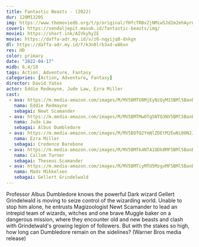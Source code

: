```yaml
---
title: Fantastic Beasts - (2022)
dur: 120M1320S
img: https://www.themoviedb.org/t/p/original/fHfcTRBx2jNMiwSJd2m2ehAyrnh.jpg
cover1: https://sendaljepit.masuk.id/fantastic-beasts/img/
movie1: https://short.ink/AIVkyhyIE
movie: https://daffa-adr.my.id/v/z6-nqyijq8-dxkgn
dl: https://daffa-adr.my.id/f/k3n0lrb3xd-w86xn
res: HD
color: primary
date: "2022-04-17"
midb: 6,4/10
tags: Action, Adventure, Fantasy
categories: [Action, Adventure, Fantasy]
director: David Yates
actor: Eddie Redmayne, Jude Law, Ezra Miller
cast:
 - ava: https://m.media-amazon.com/images/M/MV5BMTU0MjEyNzQyM15BMl5BanBnXkFtZTcwMTc4ODUxOQ@@._V1_QL75_UX140_CR0,12,140,140_.jpg
   nama: Eddie Redmayne
   sebagai: Newt Scamander
 - ava: https://m.media-amazon.com/images/M/MV5BMTMwOTg5NTQ3NV5BMl5BanBnXkFtZTcwNzM3MDAzNQ@@._V1_QL75_UX140_CR0,6,140,140_.jpg
   nama: Jude Law
   sebagai: Albus Dumbledore
 - ava: https://m.media-amazon.com/images/M/MV5BOTQ2YmNlZDEtM2EwNi00N2JhLTk3ZDktMjBmNzYwYWI1OWZmXkEyXkFqcGdeQXVyNjk1MjYyNTA@._V1_QL75_UX140_CR0,12,140,140_.jpg
   nama: Ezra Miller
   sebagai: Credence Barebone
 - ava: https://m.media-amazon.com/images/M/MV5BMTk4NTA1ODk0MF5BMl5BanBnXkFtZTgwMzkwMTcwOTE@._V1_QL75_UX140_CR0,12,140,140_.jpg
   nama: Callum Turner
   sebagai: Theseus Scamander
 - ava: https://m.media-amazon.com/images/M/MV5BMTcyMTU5MzgxMF5BMl5BanBnXkFtZTYwMDI0NjI1._V1_QL75_UX140_CR0,12,140,140_.jpg
   nama: Mads Mikkelsen
   sebagai: Gellert Grindelwald
---
```


Professor Albus Dumbledore knows the powerful Dark wizard Gellert Grindelwald is moving to seize control of the wizarding world. Unable to stop him alone, he entrusts Magizoologist Newt Scamander to lead an intrepid team of wizards, witches and one brave Muggle baker on a dangerous mission, where they encounter old and new beasts and clash with Grindelwald's growing legion of followers. But with the stakes so high, how long can Dumbledore remain on the sidelines? (Warner Bros media release)
